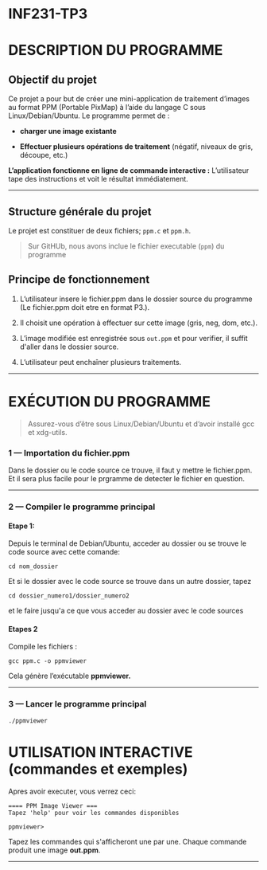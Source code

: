 # INF231-TP3
#  DESCRIPTION DU PROGRAMME
##  Objectif du projet
Ce projet a pour but de créer une mini-application de traitement d’images au format PPM (Portable PixMap) à l’aide du langage C sous Linux/Debian/Ubuntu.
Le programme permet de :

- **charger une image existante**

- **Effectuer plusieurs opérations de traitement** (négatif, niveaux de gris, découpe, etc.)

**L’application fonctionne en ligne de commande interactive :**
L’utilisateur tape des instructions et voit le résultat immédiatement.

---
##  Structure générale du projet

Le projet est constituer de deux fichiers; `ppm.c` et `ppm.h`.
>Sur GitHUb, nous avons inclue le fichier executable (`ppm`) du programme


##  Principe de fonctionnement

1. L’utilisateur insere le fichier.ppm dans le dossier source du programme (Le fichier.ppm doit etre en format P3.).


2. Il choisit une opération à effectuer sur cette image (gris, neg, dom, etc.).


3. L’image modifiée est enregistrée sous `out.ppm` et pour verifier, il suffit d'aller dans le dossier source.


4. L’utilisateur peut enchaîner plusieurs traitements.

---


#  EXÉCUTION DU PROGRAMME

>  Assurez-vous d’être sous Linux/Debian/Ubuntu et d’avoir installé gcc et xdg-utils.

### 1 — Importation du fichier.ppm 

Dans le dossier ou le code source ce trouve, il faut y mettre le fichier.ppm. Et il sera plus facile pour le prgramme de detecter le fichier en question.

---

### 2 — Compiler le programme principal
#### Etape 1:

Depuis le terminal de Debian/Ubuntu, acceder au dossier ou se trouve le code source avec cette comande:
```
cd nom_dossier
```
Et si le dossier avec le code source se trouve dans un autre dossier, tapez
```
cd dossier_numero1/dossier_numero2
```
et le faire jusqu'a ce que vous acceder au dossier avec le code sources

#### Etapes 2
Compile les fichiers :
```
gcc ppm.c -o ppmviewer
```

Cela génère l’exécutable **ppmviewer.**


---

### 3 — Lancer le programme principal
```
./ppmviewer
```


# UTILISATION INTERACTIVE (commandes et exemples)

Apres avoir executer, vous verrez ceci:
```
==== PPM Image Viewer ===
Tapez 'help' pour voir les commandes disponibles

ppmviewer> 
```
Tapez les commandes qui s'afficheront une par une.
Chaque commande produit une image **out.ppm**.

---
